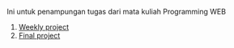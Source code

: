 Ini untuk penampungan tugas dari mata kuliah Programming WEB

1. <a href="http://pbw.ilkom.unej.ac.id/sic/sic202410101145/">Weekly project<a/>
2. <a href="https://pbw.ilkom.unej.ac.id/sic/sic202410101125/UAS">Final project<a/>
